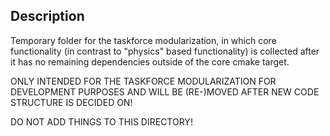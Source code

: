 ## Description

Temporary folder for the taskforce modularization, in which core functionality (in contrast to "physics" based functionality) is collected after it has no remaining dependencies outside of the core cmake target.

ONLY INTENDED FOR THE TASKFORCE MODULARIZATION FOR DEVELOPMENT PURPOSES AND WILL BE (RE-)MOVED AFTER NEW CODE STRUCTURE IS DECIDED ON!

DO NOT ADD THINGS TO THIS DIRECTORY!
